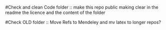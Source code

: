 #Check and clean Code folder :: make this repo public making clear in the readme the licence and the content of the folder 

#Check OLD folder :: Move Refs to Mendeley and mv latex to longer repos? 


